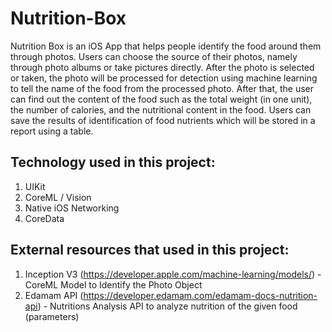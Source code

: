 # Nutrition-Box

Nutrition Box is an iOS App that helps people identify the food around them through photos. 
Users can choose the source of their photos, namely through photo albums or take pictures directly. 
After the photo is selected or taken, the photo will be processed for detection using machine learning to tell the name of the food from the processed photo. 
After that, the user can find out the content of the food such as the total weight (in one unit), the number of calories, and the nutritional content in the food. 
Users can save the results of identification of food nutrients which will be stored in a report using a table.

## Technology used in this project:

1. UIKit
2. CoreML / Vision
3. Native iOS Networking
4. CoreData

## External resources that used in this project:

1. Inception V3 (https://developer.apple.com/machine-learning/models/) - CoreML Model to Identify the Photo Object
2. Edamam API (https://developer.edamam.com/edamam-docs-nutrition-api) - Nutritions Analysis API to analyze nutrition of the given food (parameters)
